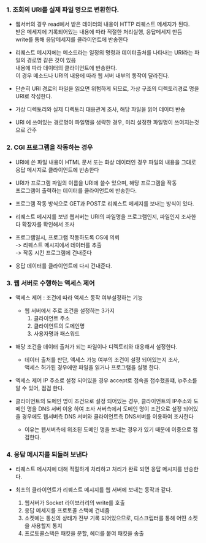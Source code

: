 ### 1. 조회의 URI를 실제 파일 명으로 변환한다.

- 웹서버의 경우 read에서 받은 데이터의 내용이 HTTP 리퀘스트 메세지가 된다.  
  받은 메세지에 기록되어있는 내용에 따라 적절한 처리실행, 응답메세지 만듬  
  write를 통해 응답메세지를 클라이언트에 반송한다  
  
- 리퀘스트 메시지에는 메소드라는 일정의 명령과 데이터출처를 나타내는 URI라는 파일의 경로명 같은 것이 있음  
  내용에 따라 데이터의 클라이언트에 반송한다.  
  이 경우 메소드나 URI의 내용에 따라 웹 서버 내부의 동작이 달라진다.
  
- 단순히 URI 경로의 파일을 읽으면 위험하게 되므로, 가상 구조의 디렉토리경로 명을 URI로 작성한다.

- 가상 디렉토리와 실제 디렉토리 대응관계 조사, 해당 파일을 읽어 데이터 반송

- URI 에 쓰여있는 경로명이 파일명을 생략한 경우, 미리 설정한 파일명이 쓰여지는것으로 간주

### 2. CGI 프로그램을 작동하는 경우

- URI에 쓴 파일 내용이 HTML 문서 또는 화상 데이터인 경우 파일의 내용을 그대로  
  응답 메시지로 클라이언트에 반송한다

- URI가 프로그램 파일의 이름을 URI에 쓸수 있으며, 해당 프로그램을 작동  
  프로그램이 출력하는 데이터를 클라이언트에 반송한다.
  
- 프로그램 작동 방식으로 GET과 POST로 리퀘스트 메세지를 보내는 방식이 있다.

- 리퀘스트 메시지를 보낸 웹서버는 URI의 파일명을 프로그램인지, 파일인지 조사한다
  확장자를 확인해서 조사
  
- 프로그램일시, 프로그램 작동하도록 OS에 의뢰   
  -> 리퀘스트 메시지에서 데이터를 추출  
  -> 작동 시킨 프로그램에 건내준다
  
- 응답 데이터를 클라이언트에 다시 건내준다.

### 3. 웹 서버로 수행하는 액세스 제어

- 액세스 제어 : 조건에 따라 액세스 동작 여부설정하는 기능
  
  - 웹 서버에서 주로 조건을 설정하는 3가지
    1. 클라이언트 주소
    2. 클라이언트의 도메인명
    3. 사용자명과 패스워드

- 해당 조건을 데이터 출처가 되는 파일이나 디렉토리와 대응해서 설정한다.
  - 데이터 출처를 판단, 액세스 가능 여부의 조건이 설정 되어있는지 조사,  
    액세스 허가된 경우에만 파일을 읽거나 프로그램을 실행 한다.

- 엑세스 제어 IP 주소로 설정 되어있을 경우 accept로 접속을 접수했을떄, ip주소를 알 수 있어, 점검 한다.

- 클라이언트의 도메인 명이 조건으로 설정 되어있는 경우, 클라이언트의 IP주소와 도메인 명을 DNS 서버 이용 하여 조사
  서버측에서 도메인 명이 조건으로 설정 되어있을 경우에도 웹서버측 DNS 서버와 클라이언트측 DNS서버를 이용하여 조사한다
  - 이유는 웹서버측에 위조된 도메인 명을 보내는 경우가 있기 때문에 이중으로 점검한다.
  
### 4. 응답 메시지를 되돌려 보낸다

- 리퀘스트 메시지에 대해 적절하게 처리하고 처리가 완료 되면 응답 메시지를 반송한다.

- 최초의 클라이언트가 리퀘스트 메시지를 웹 서버에 보내는 동작과 같다.

  1. 웹서버가 Socket 라이브러리의 write를 호출
  2. 응답 메세지를 프로토콜 스택에 건네줌
  3. 소켓에는 통신의 상태가 전부 기록 되어있으므로, 디스크립터를 통해 어떤 소켓을 사용할지 통지
  4. 프로토콜스택은 패킷을 분할, 헤더를 붙여 패킷을 송출

  
  
